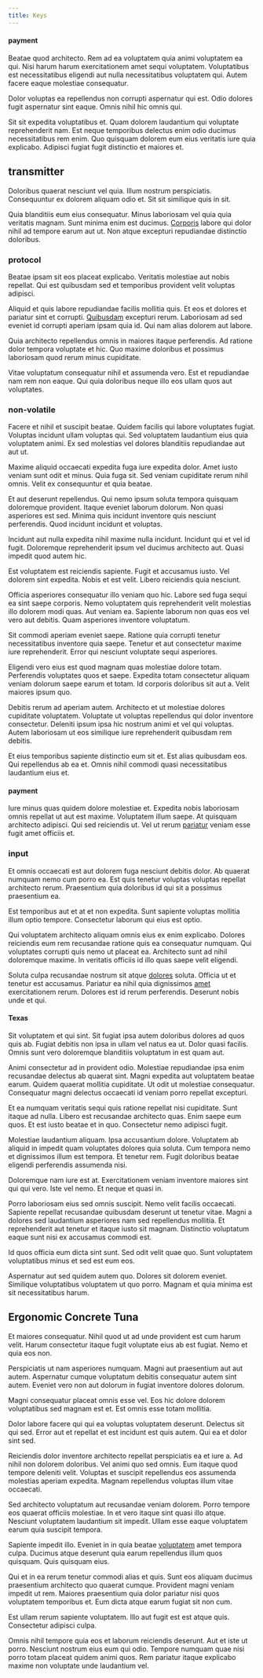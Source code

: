 ```yaml
---
title: Keys
---
```


#### payment

Beatae quod architecto. Rem ad ea voluptatem quia animi voluptatem ea qui. Nisi harum harum exercitationem amet sequi voluptatem. Voluptatibus est necessitatibus eligendi aut nulla necessitatibus voluptatem qui. Autem facere eaque molestiae consequatur.

Dolor voluptas ea repellendus non corrupti aspernatur qui est. Odio dolores fugit aspernatur sint eaque. Omnis nihil hic omnis qui.

Sit sit expedita voluptatibus et. Quam dolorem laudantium qui voluptate reprehenderit nam. Est neque temporibus delectus enim odio ducimus necessitatibus rem enim. Quo quisquam dolorem eum eius veritatis iure quia explicabo. Adipisci fugiat fugit distinctio et maiores et.

## transmitter

Doloribus quaerat nesciunt vel quia. Illum nostrum perspiciatis. Consequuntur ex dolorem aliquam odio et. Sit sit similique quis in sit.

Quia blanditiis eum eius consequatur. Minus laboriosam vel quia quia veritatis magnam. Sunt minima enim est ducimus. [Corporis](/dolore/odio/neque/libero/central_tools__jewelery_&_sports.md) labore qui dolor nihil ad tempore earum aut ut. Non atque excepturi repudiandae distinctio doloribus.

### protocol

Beatae ipsam sit eos placeat explicabo. Veritatis molestiae aut nobis repellat. Qui est quibusdam sed et temporibus provident velit voluptas adipisci.

Aliquid et quis labore repudiandae facilis mollitia quis. Et eos et dolores et pariatur sint et corrupti. [Quibusdam](/in/transmit_licensed.md) excepturi rerum. Laboriosam ad sed eveniet id corrupti aperiam ipsam quia id. Qui nam alias dolorem aut labore.

Quia architecto repellendus omnis in maiores itaque perferendis. Ad ratione dolor tempora voluptate et hic. Quo maxime doloribus et possimus laboriosam quod rerum minus cupiditate.

Vitae voluptatum consequatur nihil et assumenda vero. Est et repudiandae nam rem non eaque. Qui quia doloribus neque illo eos ullam quos aut voluptates.

### non-volatile

Facere et nihil et suscipit beatae. Quidem facilis qui labore voluptates fugiat. Voluptas incidunt ullam voluptas qui. Sed voluptatem laudantium eius quia voluptatem animi. Ex sed molestias vel dolores blanditiis repudiandae aut aut ut.

Maxime aliquid occaecati expedita fuga iure expedita dolor. Amet iusto veniam sunt odit et minus. Quia fuga sit. Sed veniam cupiditate rerum nihil omnis. Velit ex consequuntur et quia beatae.

Et aut deserunt repellendus. Qui nemo ipsum soluta tempora quisquam doloremque provident. Itaque eveniet laborum dolorum. Non quasi asperiores est sed. Minima quis incidunt inventore quis nesciunt perferendis. Quod incidunt incidunt et voluptas.

Incidunt aut nulla expedita nihil maxime nulla incidunt. Incidunt qui et vel id fugit. Doloremque reprehenderit ipsum vel ducimus architecto aut. Quasi impedit quod autem hic.

Est voluptatem est reiciendis sapiente. Fugit et accusamus iusto. Vel dolorem sint expedita. Nobis et est velit. Libero reiciendis quia nesciunt.

Officia asperiores consequatur illo veniam quo hic. Labore sed fuga sequi ea sint saepe corporis. Nemo voluptatem quis reprehenderit velit molestias illo dolorem modi quas. Aut veniam ea. Sapiente laborum non quas eos vel vero aut debitis. Quam asperiores inventore voluptatum.

Sit commodi aperiam eveniet saepe. Ratione quia corrupti tenetur necessitatibus inventore quia saepe. Tenetur et aut consectetur maxime iure reprehenderit. Error qui nesciunt voluptate sequi asperiores.

Eligendi vero eius est quod magnam quas molestiae dolore totam. Perferendis voluptates quos et saepe. Expedita totam consectetur aliquam veniam dolorum saepe earum et totam. Id corporis doloribus sit aut a. Velit maiores ipsum quo.

Debitis rerum ad aperiam autem. Architecto et ut molestiae dolores cupiditate voluptatem. Voluptate ut voluptas repellendus qui dolor inventore consectetur. Deleniti ipsum ipsa hic nostrum animi et vel qui voluptas. Autem laboriosam ut eos similique iure reprehenderit quibusdam rem debitis.

Et eius temporibus sapiente distinctio eum sit et. Est alias quibusdam eos. Qui repellendus ab ea et. Omnis nihil commodi quasi necessitatibus laudantium eius et.

#### payment

Iure minus quas quidem dolore molestiae et. Expedita nobis laboriosam omnis repellat ut aut est maxime. Voluptatem illum saepe. At quisquam architecto adipisci. Qui sed reiciendis ut. Vel ut rerum [pariatur](/facere/adipisci/molestiae/consequatur/empower_invoice.md) veniam esse fugit amet officiis et.

### input

Et omnis occaecati est aut dolorem fuga nesciunt debitis dolor. Ab quaerat numquam nemo cum porro ea. Est quis tenetur voluptas voluptas repellat architecto rerum. Praesentium quia doloribus id qui sit a possimus praesentium ea.

Est temporibus aut et at et non expedita. Sunt sapiente voluptas mollitia illum optio tempore. Consectetur laborum qui eius est optio.

Qui voluptatem architecto aliquam omnis eius ex enim explicabo. Dolores reiciendis eum rem recusandae ratione quis ea consequatur numquam. Qui voluptates corrupti quis nemo ut placeat ea. Architecto sunt ad nihil doloremque maxime. In veritatis officiis id illo quas saepe velit eligendi.

Soluta culpa recusandae nostrum sit atque [dolores](/earum/et/planner_lesotho_loti.md) soluta. Officia ut et tenetur est accusamus. Pariatur ea nihil quia dignissimos [amet](/earum/practical_metal_soap_invoice.md) exercitationem rerum. Dolores est id rerum perferendis. Deserunt nobis unde et qui.

#### Texas

Sit voluptatem et qui sint. Sit fugiat ipsa autem doloribus dolores ad quos quis ab. Fugiat debitis non ipsa in ullam vel natus ea ut. Dolor quasi facilis. Omnis sunt vero doloremque blanditiis voluptatum in est quam aut.

Animi consectetur ad in provident odio. Molestiae repudiandae ipsa enim recusandae delectus ab quaerat sint. Magni expedita aut voluptatem beatae earum. Quidem quaerat mollitia cupiditate. Ut odit ut molestiae consequatur. Consequatur magni delectus occaecati id veniam porro repellat excepturi.

Et ea numquam veritatis sequi quis ratione repellat nisi cupiditate. Sunt itaque ad nulla. Libero est recusandae architecto quas. Enim saepe eum quos. Et est iusto beatae et in quo. Consectetur nemo adipisci fugit.

Molestiae laudantium aliquam. Ipsa accusantium dolore. Voluptatem ab aliquid in impedit quam voluptates dolores quia soluta. Cum tempora nemo et dignissimos illum est tempora. Et tenetur rem. Fugit doloribus beatae eligendi perferendis assumenda nisi.

Doloremque nam iure est at. Exercitationem veniam inventore maiores sint qui qui vero. Iste vel nemo. Et neque et quasi in.

Porro laboriosam eius sed omnis suscipit. Nemo velit facilis occaecati. Sapiente repellat recusandae quibusdam deserunt ut tenetur vitae. Magni a dolores sed laudantium asperiores nam sed repellendus mollitia. Et reprehenderit aut tenetur et itaque iusto sit magnam. Distinctio voluptatum eaque sunt nisi ex accusamus commodi est.

Id quos officia eum dicta sint sunt. Sed odit velit quae quo. Sunt voluptatem voluptatibus minus et sed est eum eos.

Aspernatur aut sed quidem autem quo. Dolores sit dolorem eveniet. Similique voluptatibus voluptatem ut quo porro. Magnam et quia minima est sit necessitatibus harum.

## Ergonomic Concrete Tuna

Et maiores consequatur. Nihil quod ut ad unde provident est cum harum velit. Harum consectetur itaque fugit voluptate eius ab est fugiat. Nemo et quia eos non.

Perspiciatis ut nam asperiores numquam. Magni aut praesentium aut aut autem. Aspernatur cumque voluptatum debitis consequatur autem sint autem. Eveniet vero non aut dolorum in fugiat inventore dolores dolorum.

Magni consequatur placeat omnis esse vel. Eos hic dolore dolorem voluptatibus sed magnam est et. Est omnis esse totam mollitia.

Dolor labore facere qui qui ea voluptas voluptatem deserunt. Delectus sit qui sed. Error aut et repellat et est incidunt est quis autem. Qui ea et dolor sint sed.

Reiciendis dolor inventore architecto repellat perspiciatis ea et iure a. Ad nihil non dolorem doloribus. Vel animi quo sed omnis. Eum itaque quod tempore deleniti velit. Voluptas et suscipit repellendus eos assumenda molestias aperiam expedita. Magnam repellendus voluptas illum vitae occaecati.

Sed architecto voluptatum aut recusandae veniam dolorem. Porro tempore eos quaerat officiis molestiae. In et vero itaque sint quasi illo atque. Nesciunt voluptatem laudantium sit impedit. Ullam esse eaque voluptatem earum quia suscipit tempora.

Sapiente impedit illo. Eveniet in in quia beatae [voluptatem](/facere/temporibus/adipisci/credit_card_account.md) amet tempora culpa. Ducimus atque deserunt quia earum repellendus illum quos quisquam. Quis quisquam eius.

Qui et in ea rerum tenetur commodi alias et quis. Sunt eos aliquam ducimus praesentium architecto quo quaerat cumque. Provident magni veniam impedit ut rem. Maiores praesentium quia dolor pariatur nisi quos voluptatem temporibus et. Eum dicta atque earum fugiat sit non cum.

Est ullam rerum sapiente voluptatem. Illo aut fugit est est atque quis. Consectetur adipisci culpa.

Omnis nihil tempore quia eos et laborum reiciendis deserunt. Aut et iste ut porro. Nesciunt nostrum eius eum qui odio. Tempore numquam quae nisi porro totam placeat quidem animi quos. Rem pariatur itaque explicabo maxime non voluptate unde laudantium vel.
